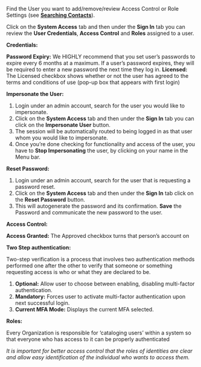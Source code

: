 Find the User you want to add/remove/review Access Control or Role Settings (see [**Searching Contacts**](/ui/help/apps/portal/contacts/searching-contacts)).

Click on the **System Access** tab and then under the **Sign In** tab you can review the **User Credentials**, **Access Control** and **Roles** assigned to a user.

**Credentials:**

**Password Expiry:** We HIGHLY recommend that you set user’s passwords to expire every 6 months at a maximum. If a user’s password expires, they will be required to enter a new password the next time they log in.
**Licensed:** The Licensed checkbox shows whether or not the user has agreed to the terms and conditions of use (pop-up box that appears with first login)

**Impersonate the User:**
1. Login under an admin account, search for the user you would like to impersonate.   
2. Click on the **System Access** tab and then under the **Sign In** tab you can click on the **Impersonate User** button.
3. The session will be automatically routed to being logged in as that user whom you would like to impersonate.
4. Once you’re done checking for functionality and access of the user, you have to **Stop Impersonating** the user, by clicking on your name in the Menu bar.

**Reset Password:**
1. Login under an admin account, search for the user that is requesting a password reset.   
2. Click on the **System Access** tab and then under the **Sign In** tab click on the **Reset Password** button.
3. This will autogenerate the password and its confirmation. **Save** the Password and communicate the new password to the user.

**Access Control:**

**Access Granted:** The Approved checkbox turns that person’s account on 

**Two Step authentication:**

Two-step verification is a process that involves two authentication methods performed one after the other to verify that someone or something requesting access is who or what they are declared to be.
1. **Optional:**  Allow user to choose between enabling, disabling multi-factor authentication.
2. **Mandatory:**  Forces user to activate multi-factor authentication upon next successful login.
3. **Current MFA Mode:** Displays the current MFA selected.

**Roles:**

Every Organization is responsible for ‘cataloging users’ within a system so that everyone who has access to it can be properly authenticated

*It is important for better access control that the roles of identities are clear and allow easy identification of the individual who wants to access them.*
